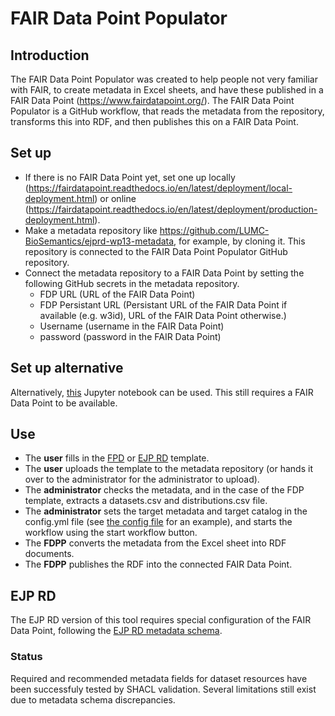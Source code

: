 # FAIR Data Point Populator
## Introduction
The FAIR Data Point Populator was created to help people not very familiar with FAIR, to create metadata in Excel sheets, and have these published in a FAIR Data Point (https://www.fairdatapoint.org/). The FAIR Data Point Populator is a GitHub workflow, that reads the metadata from the repository, transforms this into RDF, and then publishes this on a FAIR Data Point.

## Set up
* If there is no FAIR Data Point yet, set one up locally (https://fairdatapoint.readthedocs.io/en/latest/deployment/local-deployment.html) or online (https://fairdatapoint.readthedocs.io/en/latest/deployment/production-deployment.html).
* Make a metadata repository like https://github.com/LUMC-BioSemantics/ejprd-wp13-metadata, for example, by cloning it. This repository is connected to the FAIR Data Point Populator GitHub repository.
* Connect the metadata repository to a FAIR Data Point by setting the following GitHub secrets in the metadata repository.
	* FDP URL (URL of the FAIR Data Point)
	* FDP Persistant URL (Persistant URL of the FAIR Data Point if available (e.g. w3id), URL of the FAIR Data Point otherwise.)
	* Username (username in the FAIR Data Point)
	* password (password in the FAIR Data Point)

## Set up alternative
Alternatively, [this](https://colab.research.google.com/drive/1YeARH-hBJbg5Nz2MMnCB3RmS0uvXOHyU?usp=sharing) Jupyter notebook can be used. This still requires a FAIR Data Point to be available.

## Use
* The **user** fills in the [FPD](https://github.com/LUMC-BioSemantics/EJP-RD-WP13-FDP-template) or [EJP RD](https://github.com/ejp-rd-vp/resource-metadata-schema/blob/master/template/EJPRD%20Resource%20Metadata%20template.xlsx) template.
* The **user** uploads the template to the metadata repository (or hands it over to the administrator for the administrator to upload).
* The **administrator** checks the metadata, and in the case of the FDP template, extracts a datasets.csv and distributions.csv file.
* The **administrator** sets the target metadata and target catalog in the config.yml file (see [the config file](https://github.com/jdwijnbergen/fdp-populator/blob/main/config.yml) for an example), and starts the workflow using the start workflow button.
* The **FDPP** converts the metadata from the Excel sheet into RDF documents.
* The **FDPP** publishes the RDF into the connected FAIR Data Point.

## EJP RD
The EJP RD version of this tool requires special configuration of the FAIR Data Point, following the [EJP RD metadata schema](https://github.com/ejp-rd-vp/resource-metadata-schema).

### Status
Required and recommended metadata fields for dataset resources have been successfuly tested by SHACL validation. Several limitations still exist due to metadata schema discrepancies.


